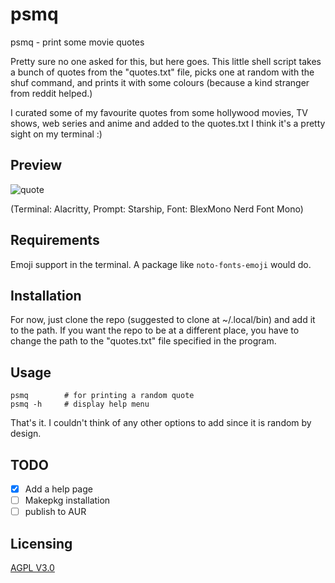 # psmq
psmq - print some movie quotes

Pretty sure no one asked for this, but here goes. This little shell script takes a bunch of quotes from the "quotes.txt" file, picks one at random with the shuf command, and prints it with some colours (because a kind stranger from reddit helped.)

I curated some of my favourite quotes from some hollywood movies, TV shows, web series and anime and added to the quotes.txt
I think it's a pretty sight on my terminal :)

## Preview
![quote](https://user-images.githubusercontent.com/74004229/117615065-bcefc280-b158-11eb-91b3-0bbd82891569.png)

(Terminal: Alacritty, Prompt: Starship, Font: BlexMono Nerd Font Mono)

## Requirements
Emoji support in the terminal. A package like ```noto-fonts-emoji``` would do.

## Installation
For now, just clone the repo (suggested to clone at ~/.local/bin) and add it to the path.
If you want the repo to be at a different place, you have to change the path to the "quotes.txt" file specified in the program.

## Usage
```
psmq        # for printing a random quote
psmq -h     # display help menu
```
That's it. I couldn't think of any other options to add since it is random by design.
## TODO
- [x] Add a help page
- [ ] Makepkg installation
- [ ] publish to AUR
## Licensing
[AGPL V3.0](https://tldrlegal.com/license/gnu-affero-general-public-license-v3-(agpl-3.0))
